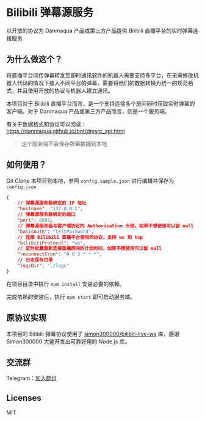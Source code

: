 Bilibili 弹幕源服务
=======

以开放的协议为 Danmaqua 产品或第三方产品提供 Bilibili 直播平台的实时弹幕连接服务

## 为什么做这个？

将直播平台同传弹幕转发至即时通讯软件的机器人需要支持多平台，在无需修改机器人代码的情况下接入不同平台的弹幕，需要将他们的数据转换为统一的规范格式，并且使用开放的协议与机器人建立通讯。

本项目对于 Bilibili 直播平台而言，是一个支持连接多个房间同时获取实时弹幕的客户端。对于 Danmaqua 产品或第三方产品而言，则是一个服务端。

有关于数据格式和协议可以阅读：<https://danmaqua.github.io/bot/dmsrc_api.html>

> 这个服务端不会保存弹幕数据到本地

## 如何使用？

Git Clone 本项目到本地，参照 `config.sample.json` 进行编辑并保存为 `config.json`

```json
{
    // 弹幕源服务器绑定的 IP 地址
    "hostname": "127.0.0.1",
    // 弹幕源服务器绑定的端口
    "port": 8001,
    // 弹幕源服务器与客户端协定的 Authorization 头部，如果不想使用可以留 null
    "basicAuth": "testPassword",
    // 连接 Bilibili 直播平台使用的协议，支持 ws 和 tcp
    "bilibiliProtocol": "ws",
    // 定时批量重新连接直播房间的计划时间，如果不想使用可以留 null
    "reconnectCron": "0 0 3 * * *",
    // 日志保存目录
    "logsDir": "./logs"
}
```

在项目目录中执行 `npm install` 安装必要的依赖。

完成依赖的安装后，执行 `npm start` 即可启动服务端。

## 原协议实现

本项目的 Bilibili 弹幕协议使用了 [simon300000/bilibili-live-ws](https://github.com/simon300000/bilibili-live-ws) 库，感谢 Simon300000 大佬开发出可靠好用的 Node.js 库。

## 交流群

Telegram：[加入群组](https://t.me/joinchat/BmgWUhR48cf7ykWTxsUGCA)

## Licenses

MIT
